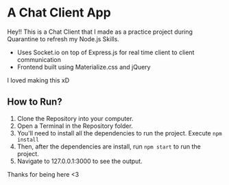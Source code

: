 # A Chat Client App

Hey!! This is a Chat Client that I made as a practice project during Quarantine to refresh my Node.js Skills.

* Uses Socket.io on top of Express.js for real time client to client communication
* Frontend built using Materialize.css and jQuery

I loved making this xD

## How to Run?
1. Clone the Repository into your computer.
2. Open a Terminal in the Repository folder.
3. You'll need to install all the dependencies to run the project. Execute `npm install`
4. Then, after the dependencies are install, run `npm start` to run the project.
5. Navigate to 127.0.0.1:3000 to see the output.

Thanks for being here <3